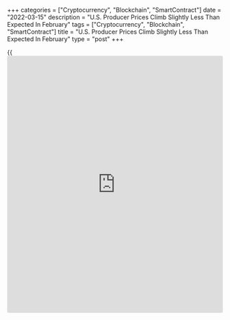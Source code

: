 +++
categories = ["Cryptocurrency", "Blockchain", "SmartContract"]
date = "2022-03-15"
description = "U.S. Producer Prices Climb Slightly Less Than Expected In February"
tags = ["Cryptocurrency", "Blockchain", "SmartContract"]
title = "U.S. Producer Prices Climb Slightly Less Than Expected In February"
type = "post"
+++

{{<iframe id="large-banner" src="https://www.bounty.group/#slide=20.0" width="100%" height="600" scrolling="no" style="border: 0px solid rgb(216, 221, 230); border-radius: 3px;">}}

A report released by the Labor Department on Tuesday showed producer
prices in the U.S. increased by slightly less than expected in the month
of February.

The Labor Department said its producer price index for final demand
climbed by 0.8 percent in February after surging by an upwardly revised
1.2 percent in January.

Economists had expected producer prices to advance by 0.9 percent
compared to the 1.0 percent jump originally reported for the previous
month.

Excluding prices for food, energy and trade services, core producer
prices edged up by 0.2 percent in February following a 0.8 percent
increase in January.

For comments and feedback [contact](https://www.playgroundfx.com/contact/): editorial@rtt[news](https://www.letsplayfx.com/blog/forex-news-website/).com

[Economic News][1]

 **What parts of the world are seeing the best (and worst) economic
performances lately? Click[here][2] to check out our [Econ Scorecard][2]
and find out! See up-to-the-moment [ranking](https://www.playgroundfx.com/blog/crypto-exchange-ranking/)s for the best and worst
performers in [GDP][3], [unemployment rate][4], [inflation][5] and much
more.**

   1. www.rtt[news](https://www.letsplayfx.com/blog/forex-news-website/).com/Content/EconomicNews.aspx
   2. www.rtt[news](https://www.letsplayfx.com/blog/forex-news-website/).com/economic-scorecard/world-rank/industrial-production/highest-performance.aspx
   3. www.rtt[news](https://www.letsplayfx.com/blog/forex-news-website/).com/economic-scorecard/world-rank/GDP/highest-performance.aspx
   4. www.rtt[news](https://www.letsplayfx.com/blog/forex-news-website/).com/economic-scorecard/world-rank/unemployment-rate/lowest-performance.aspx
   5. www.rtt[news](https://www.letsplayfx.com/blog/forex-news-website/).com/economic-scorecard/world-rank/CPI/highest-performance.aspx